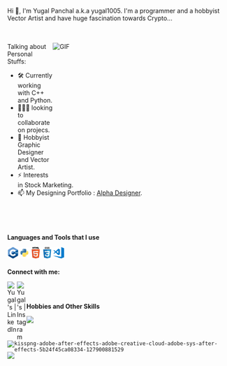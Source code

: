 Hi 👋, I'm
Yugal Panchal
a.k.a yugal1005. I'm a programmer and a hobbyist Vector Artist and have huge fascination towards Crypto...
<br>
<br>
<br>

<a target="_blank" rel="noopener noreferrer" href="https://cdn.dribbble.com/users/1059583/screenshots/4171367/coding-freak.gif"><img align="right" height="300" width="400" alt="GIF" src="https://cdn.dribbble.com/users/1059583/screenshots/4171367/coding-freak.gif" data-canonical-src="https://miro.medium.com/max/1360/1*IRGHmiGsa16stedQvIaZfw.gif" style="max-width:100%;"></a>

Talking about Personal Stuffs:

- 🛠 Currently working with C++ and Python.
- 👨🏻‍💻 looking to collaborate on projecs.
- 💬 Hobbyist Graphic Designer and Vector Artist.
- ⚡️ Interests in Stock Marketing.
- 📫 My Designing Portfolio : <a href = "https://www.instagram.com/alpha_designer18/">Alpha Designer</a>.

<br>
<br>
<br>
<p><strong>Languages and Tools that I use</strong></p>

<p><a target="_blank" rel="noopener noreferrer" href="https://raw.githubusercontent.com/github/explore/80688e429a7d4ef2fca1e82350fe8e3517d3494d/topics/cpp/cpp.png"><img align="left" height="26" src="https://raw.githubusercontent.com/github/explore/80688e429a7d4ef2fca1e82350fe8e3517d3494d/topics/cpp/cpp.png" style="max-width:100%;"></a></p>
<p><a target="_blank" rel="noopener noreferrer" href="https://raw.githubusercontent.com/github/explore/80688e429a7d4ef2fca1e82350fe8e3517d3494d/topics/python/python.png"><img align="left" height="26" src="https://raw.githubusercontent.com/github/explore/80688e429a7d4ef2fca1e82350fe8e3517d3494d/topics/python/python.png" style="max-width:100%;"></a></p>
<p><a target="_blank" rel="noopener noreferrer" href="https://raw.githubusercontent.com/github/explore/80688e429a7d4ef2fca1e82350fe8e3517d3494d/topics/html/html.png"><img align="left" alt="HTML5" width="26px" src="https://raw.githubusercontent.com/github/explore/80688e429a7d4ef2fca1e82350fe8e3517d3494d/topics/html/html.png" style="max-width:100%;"></a></p>
<p><a target="_blank" rel="noopener noreferrer" href="https://raw.githubusercontent.com/github/explore/80688e429a7d4ef2fca1e82350fe8e3517d3494d/topics/css/css.png"><img align="left" alt="CSS3" width="26px" src="https://raw.githubusercontent.com/github/explore/80688e429a7d4ef2fca1e82350fe8e3517d3494d/topics/css/css.png" style="max-width:100%;"></a></p>
<p><a target="_blank" rel="noopener noreferrer" href="https://raw.githubusercontent.com/github/explore/80688e429a7d4ef2fca1e82350fe8e3517d3494d/topics/visual-studio-code/visual-studio-code.png"><img align="left" alt="Visual Studio Code" width="26px" src="https://raw.githubusercontent.com/github/explore/80688e429a7d4ef2fca1e82350fe8e3517d3494d/topics/visual-studio-code/visual-studio-code.png" style="max-width:100%;"></a></p>
<br>
<br>
<p><strong>Connect with me:</strong></p>
<a href="https://www.linkedin.com/in/yugal-panchal-7692981b2" rel="nofollow"><img align="left" alt="Yugal's | LinkedIn" width="22px" src="https://camo.githubusercontent.com/d659d2bac00c01b42bffbae84bdc121e828b8fecd5b4949ffa2575f5d9e4a371/68747470733a2f2f63646e2e6a7364656c6976722e6e65742f6e706d2f73696d706c652d69636f6e734076332f69636f6e732f6c696e6b6564696e2e737667" data-canonical-src="https://cdn.jsdelivr.net/npm/simple-icons@v3/icons/linkedin.svg" style="max-width:100%;"></a>
<a href="https://www.instagram.com/yugal1005/" rel="nofollow"><img align="left" alt="Yugal's | Instagram" width="22px" src="https://camo.githubusercontent.com/c80f9763ed06d4ab9fbcc1a74b8b74cd95e4c7f82d3f1f70233994f236a0faeb/68747470733a2f2f63646e2e6a7364656c6976722e6e65742f6e706d2f73696d706c652d69636f6e734076332f69636f6e732f696e7374616772616d2e737667" data-canonical-src="https://cdn.jsdelivr.net/npm/simple-icons@v3/icons/instagram.svg" style="max-width:100%;"></a></p>
<br>
<br>
<p><strong>Hobbies and Other Skills</strong></p>
<p><code><img align="left" height="26" src="https://camo.githubusercontent.com/c67bd175dbf009e84917b66fa6651c75ae8f3c1db3cbc40c75c175d2a761f886/68747470733a2f2f75706c6f61642e77696b696d656469612e6f72672f77696b6970656469612f636f6d6d6f6e732f662f66622f41646f62655f496c6c7573747261746f725f43435f69636f6e2e737667" style="max-width:100%;"></a></code>
<code><a href="https://imgbb.com/"><img align="left" height="26" src="https://i.ibb.co/kKX8gXW/kisspng-adobe-after-effects-adobe-creative-cloud-adobe-sys-after-effects-5b24f45ca08334-127900881529.png" alt="kisspng-adobe-after-effects-adobe-creative-cloud-adobe-sys-after-effects-5b24f45ca08334-127900881529" border="0"></a></code>
<code><img align="left" height="26" src="https://avatars3.githubusercontent.com/u/4542585?s=200&amp;v=4" style="max-width:100%;"></code>
